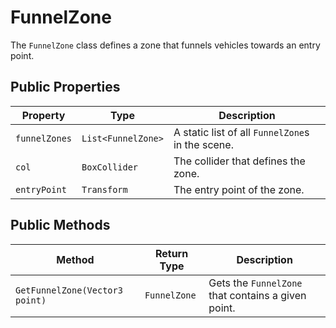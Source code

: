# FunnelZone

The `FunnelZone` class defines a zone that funnels vehicles towards an entry point.

## Public Properties

| Property      | Type                  | Description                                      |
| ------------- | --------------------- | ------------------------------------------------ |
| `funnelZones` | `List<FunnelZone>`    | A static list of all `FunnelZone`s in the scene. |
| `col`         | `BoxCollider`         | The collider that defines the zone.              |
| `entryPoint`  | `Transform`           | The entry point of the zone.                     |

## Public Methods

| Method           | Return Type  | Description                               |
| ---------------- | ------------ | ----------------------------------------- |
| `GetFunnelZone(Vector3 point)` | `FunnelZone` | Gets the `FunnelZone` that contains a given point. |
